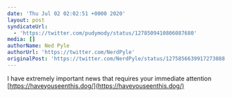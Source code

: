 ```yaml
---
date: 'Thu Jul 02 02:02:51 +0000 2020'
layout: post
syndicateUrl:
  - 'https://twitter.com/pudymody/status/1278509410806087680'
media: []
authorName: Ned Pyle
authorUrl: 'https://twitter.com/NerdPyle'
originalPost: 'https://twitter.com/NerdPyle/status/1275856639917273088'
---
```

I have extremely important news that requires your immediate attention [https://haveyouseenthis.dog/](https://haveyouseenthis.dog/)